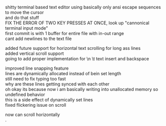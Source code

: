shitty terminal based text editor using basically only ansi escape sequences to move the cursor  <br />
and do that stuff  <br />
FIX THE ERROR OF TWO KEY PRESSES AT ONCE, look up "cannonical terminal input mode"  <br />
first commit is with 1 buffer for entire file with in-out range <br />
cant add newlines to the text file  <br />




added future support for horizontal text scrolling for long ass lines  <br />
added vertical scroll support <br />
going to add proper implementation for \n \t text insert and backspace <br />


improved line snapping feature <br />
lines are dynamically allocated instead of bein set length <br />
still need to fix typing too fast <br />
why are these lines getting synced with each other <br />
oh okay its because now i am basically writing into unallocated memory so undefined behavior <br />
this is a side effect of dynamically set lines <br />
fixed flickering issue on scroll <br />     
            
now can scroll horizontally <br />
.
